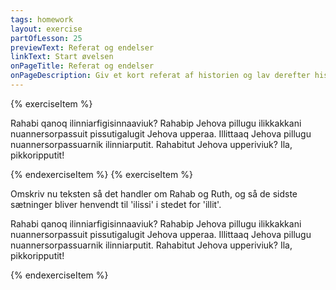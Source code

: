 ```yaml
---
tags: homework
layout: exercise
partOfLesson: 25
previewText: Referat og endelser
linkText: Start øvelsen
onPageTitle: Referat og endelser
onPageDescription: Giv et kort referat af historien og lav derefter historien om så der bliver skrevet om flere personer
---
```


{% exerciseItem %}

Rahabi qanoq ilinniarfigisinnaaviuk? Rahabip Jehova pillugu ilikkakkani nuannersorpassuit pissutigalugit Jehova upperaa. Illittaaq Jehova pillugu nuannersorpassuarnik ilinniarputit. Rahabitut Jehova upperiviuk? Ila, pikkoripputit!

<textarea-input data-label="Skriv et kort referat af historien på dit eget sprog"></textarea-input>
{% endexerciseItem %}
{% exerciseItem %}

Omskriv nu teksten så det handler om Rahab og Ruth, og så de sidste sætninger bliver henvendt til 'ilissi' i stedet for 'illit'.

Rahabi qanoq ilinniarfigisinnaaviuk? Rahabip Jehova pillugu ilikkakkani nuannersorpassuit pissutigalugit Jehova upperaa. Illittaaq Jehova pillugu nuannersorpassuarnik ilinniarputit. Rahabitut Jehova upperiviuk? Ila, pikkoripputit!

<textarea-input data-label="Omskriv teksten så det handler om Rahab og Ruth"></textarea-input>
{% endexerciseItem %}